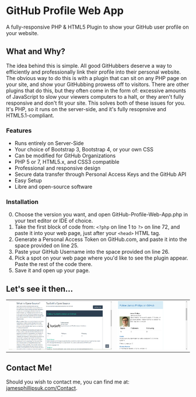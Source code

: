 # GitHub Profile Web App
A fully-responsive PHP &amp; HTML5 Plugin to show your GitHub user profile on your website.

## What and Why?
The idea behind this is simple.  All good GitHubbers deserve a way to efficiently and professionally link their profile into their personal website.  The obvious way to do this is with a plugin that can sit on any PHP page on your site, and show your GitHubbing prowess off to visitors.
There are other plugins that do this, but they often come in the form of: excessive amounts of JavaScript to slow your viewers computers to a halt, or they aren't fully responsive and don't fit your site.  This solves both of these issues for you.  It's PHP, so it runs on the server-side, and it's fully resopnsive and HTML5.1-compliant.

### Features
 - Runs entirely on Server-Side
 - Your choice of Bootstrap 3, Bootstrap 4, or your own CSS
 - Can be modified for GitHub Organizations
 - PHP 5 or 7, HTML5.x, and CSS3 compatible
 - Professional and responsive design
 - Secure data transfer through Personal Access Keys and the GitHub API
 - Easy Setup
 - Libre and open-source software

### Installation
0. Choose the version you want, and open GitHub-Profile-Web-App.php in your text editor or IDE of choice.
1. Take the first block of code from: `<?php` on line 1 to `?>` on line 72, and paste it into your web page, just after your `<head>` HTML tag.
2. Generate a Personal Access Token on GitHub.com, and paste it into the space provided on line 25.
3. Paste your GitHub Username into the space provided on line 26.
4. Pick a spot on your web page where you'd like to see the plugin appear.  Paste the rest of the code there.
5. Save it and open up your page.

## Let's see it then...
<table><tr><td><img src="https://github.com/JamesPhillipsUK/GitHub-Profile-Web-App/blob/master/Images/Example1.PNG" alt="Example One" /></td><td><img src="https://github.com/JamesPhillipsUK/GitHub-Profile-Web-App/blob/master/Images/Example2.PNG" alt="Example Two" /></td></tr></table>

## Contact Me!
Should you wish to contact me, you can find me at: [jamesphillipsuk.com/Contact](https://jamesphillipsuk.com/contact "Contact me!").
